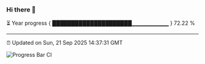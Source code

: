 ### Hi there 👋

⏳ Year progress { █████████████████████▁▁▁▁▁▁▁▁▁ } 72.22 %

---

⏰ Updated on Sun, 21 Sep 2025 14:37:31 GMT

![Progress Bar CI](https://github.com/IshwaranRudhara/GIT-ACTION/workflows/Progress%20Bar%20CI/badge.svg)

